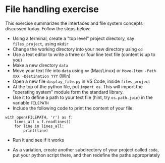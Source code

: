 # File handling exercise

This exercise summarizes the interfaces and file system concepts discussed today.  Follow the steps below:

- Using a terminal, create a "top level" project directory, say `files_project`, using `mkdir`
- Change the working directory into your new directory using `cd`
- Use a text editor to write a three or four line text file (content is up to you)
- Make a new directory `data`
- Move your text file into `data` using `mv` (Mac/Linux) or `Move-Item -Path XXX -Destination YYY` (Win)
- Open a new file `display_file.py` in VS Code, inside `files_project`
- At the top of the python file, put `import os`. This will import the "operating system" module form the standard library.
- Use it to define a path to your text file (hint, try `os.path.join`) in the variable `FILEPATH`
- Include the following code to print the content of your file:
```
with open(FILEPATH, 'r') as f:
    lines_all = f.readlines()
    for line in lines_all:
        print(line)
```
- Run it and see if it works

- As a variation, create another subdirectory of your project called `code`, put your python script there, and then redefine the paths appropriately

